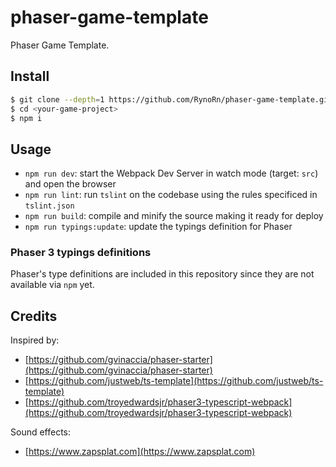 # phaser-game-template

Phaser Game Template.

## Install

```sh
$ git clone --depth=1 https://github.com/RynoRn/phaser-game-template.git <your-game-project>
$ cd <your-game-project>
$ npm i
```

## Usage

- `npm run dev`: start the Webpack Dev Server in watch mode (target: `src`) and open the browser
- `npm run lint`: run `tslint` on the codebase using the rules specificed in `tslint.json`
- `npm run build`: compile and minify the source making it ready for deploy
- `npm run typings:update`: update the typings definition for Phaser

### Phaser 3 typings definitions

Phaser's type definitions are included in this repository since they are not available via `npm` yet.

## Credits

Inspired by:
* [https://github.com/gvinaccia/phaser-starter](https://github.com/gvinaccia/phaser-starter)
* [https://github.com/justweb/ts-template](https://github.com/justweb/ts-template)
* [https://github.com/troyedwardsjr/phaser3-typescript-webpack](https://github.com/troyedwardsjr/phaser3-typescript-webpack)

Sound effects:
* [https://www.zapsplat.com](https://www.zapsplat.com)
